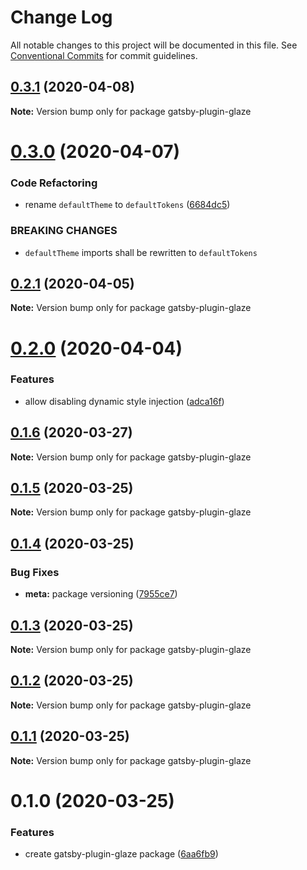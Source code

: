 # Change Log

All notable changes to this project will be documented in this file.
See [Conventional Commits](https://conventionalcommits.org) for commit guidelines.

## [0.3.1](https://github.com/kripod/glaze/compare/gatsby-plugin-glaze@0.3.0...gatsby-plugin-glaze@0.3.1) (2020-04-08)

**Note:** Version bump only for package gatsby-plugin-glaze

# [0.3.0](https://github.com/kripod/glaze/compare/gatsby-plugin-glaze@0.2.1...gatsby-plugin-glaze@0.3.0) (2020-04-07)

### Code Refactoring

- rename `defaultTheme` to `defaultTokens` ([6684dc5](https://github.com/kripod/glaze/commit/6684dc59d7bcd3918984ff118c0f218c0deba549))

### BREAKING CHANGES

- `defaultTheme` imports shall be rewritten to `defaultTokens`

## [0.2.1](https://github.com/kripod/glaze/compare/gatsby-plugin-glaze@0.2.0...gatsby-plugin-glaze@0.2.1) (2020-04-05)

**Note:** Version bump only for package gatsby-plugin-glaze

# [0.2.0](https://github.com/kripod/glaze/compare/gatsby-plugin-glaze@0.1.6...gatsby-plugin-glaze@0.2.0) (2020-04-04)

### Features

- allow disabling dynamic style injection ([adca16f](https://github.com/kripod/glaze/commit/adca16fba065e814a43f7bd755d968e550e458dd))

## [0.1.6](https://github.com/kripod/glaze/compare/gatsby-plugin-glaze@0.1.5...gatsby-plugin-glaze@0.1.6) (2020-03-27)

**Note:** Version bump only for package gatsby-plugin-glaze

## [0.1.5](https://github.com/kripod/glaze/compare/gatsby-plugin-glaze@0.1.4...gatsby-plugin-glaze@0.1.5) (2020-03-25)

**Note:** Version bump only for package gatsby-plugin-glaze

## [0.1.4](https://github.com/kripod/glaze/compare/gatsby-plugin-glaze@0.1.3...gatsby-plugin-glaze@0.1.4) (2020-03-25)

### Bug Fixes

- **meta:** package versioning ([7955ce7](https://github.com/kripod/glaze/commit/7955ce79a559779ab0fac6bd9c18252b572de87d))

## [0.1.3](https://github.com/kripod/glaze/compare/gatsby-plugin-glaze@0.1.2...gatsby-plugin-glaze@0.1.3) (2020-03-25)

**Note:** Version bump only for package gatsby-plugin-glaze

## [0.1.2](https://github.com/kripod/glaze/compare/gatsby-plugin-glaze@0.1.1...gatsby-plugin-glaze@0.1.2) (2020-03-25)

**Note:** Version bump only for package gatsby-plugin-glaze

## [0.1.1](https://github.com/kripod/glaze/compare/gatsby-plugin-glaze@0.1.0...gatsby-plugin-glaze@0.1.1) (2020-03-25)

**Note:** Version bump only for package gatsby-plugin-glaze

# 0.1.0 (2020-03-25)

### Features

- create gatsby-plugin-glaze package ([6aa6fb9](https://github.com/kripod/glaze/commit/6aa6fb9c8e550427b647c1c0b2d14e0e0f8df74d))
